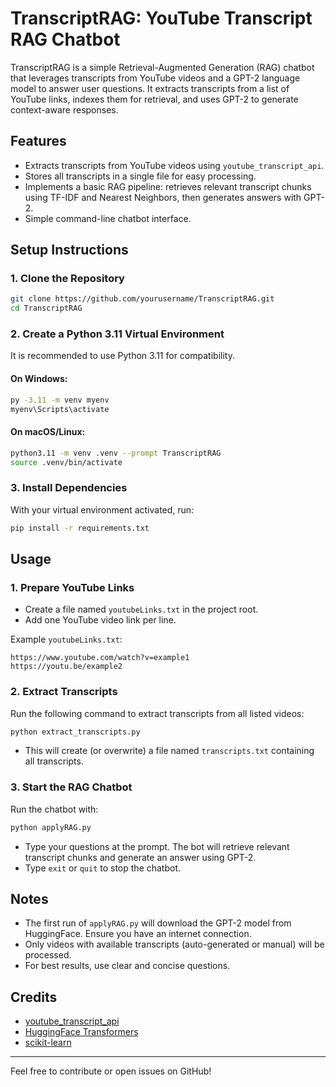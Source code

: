 # TranscriptRAG: YouTube Transcript RAG Chatbot

TranscriptRAG is a simple Retrieval-Augmented Generation (RAG) chatbot that leverages transcripts from YouTube videos and a GPT-2 language model to answer user questions. It extracts transcripts from a list of YouTube links, indexes them for retrieval, and uses GPT-2 to generate context-aware responses.

## Features
- Extracts transcripts from YouTube videos using `youtube_transcript_api`.
- Stores all transcripts in a single file for easy processing.
- Implements a basic RAG pipeline: retrieves relevant transcript chunks using TF-IDF and Nearest Neighbors, then generates answers with GPT-2.
- Simple command-line chatbot interface.

## Setup Instructions

### 1. Clone the Repository
```bash
git clone https://github.com/yourusername/TranscriptRAG.git
cd TranscriptRAG
```

### 2. Create a Python 3.11 Virtual Environment
It is recommended to use Python 3.11 for compatibility.

#### On Windows:
```bash
py -3.11 -m venv myenv
myenv\Scripts\activate
```

#### On macOS/Linux:
```bash
python3.11 -m venv .venv --prompt TranscriptRAG
source .venv/bin/activate
```

### 3. Install Dependencies
With your virtual environment activated, run:
```bash
pip install -r requirements.txt
```

## Usage

### 1. Prepare YouTube Links
- Create a file named `youtubeLinks.txt` in the project root.
- Add one YouTube video link per line.

Example `youtubeLinks.txt`:
```
https://www.youtube.com/watch?v=example1
https://youtu.be/example2
```

### 2. Extract Transcripts
Run the following command to extract transcripts from all listed videos:
```bash
python extract_transcripts.py
```
- This will create (or overwrite) a file named `transcripts.txt` containing all transcripts.

### 3. Start the RAG Chatbot
Run the chatbot with:
```bash
python applyRAG.py
```
- Type your questions at the prompt. The bot will retrieve relevant transcript chunks and generate an answer using GPT-2.
- Type `exit` or `quit` to stop the chatbot.

## Notes
- The first run of `applyRAG.py` will download the GPT-2 model from HuggingFace. Ensure you have an internet connection.
- Only videos with available transcripts (auto-generated or manual) will be processed.
- For best results, use clear and concise questions.

## Credits
- [youtube_transcript_api](https://github.com/jdepoix/youtube-transcript-api)
- [HuggingFace Transformers](https://github.com/huggingface/transformers)
- [scikit-learn](https://scikit-learn.org/)

---

Feel free to contribute or open issues on GitHub! 